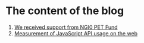 # The content of the blog

1. [We received support from NGI0 PET Fund](blogarticles/support.md)
2. [Measurement of JavaScript API usage on the web](blogarticles/crawling.md)
